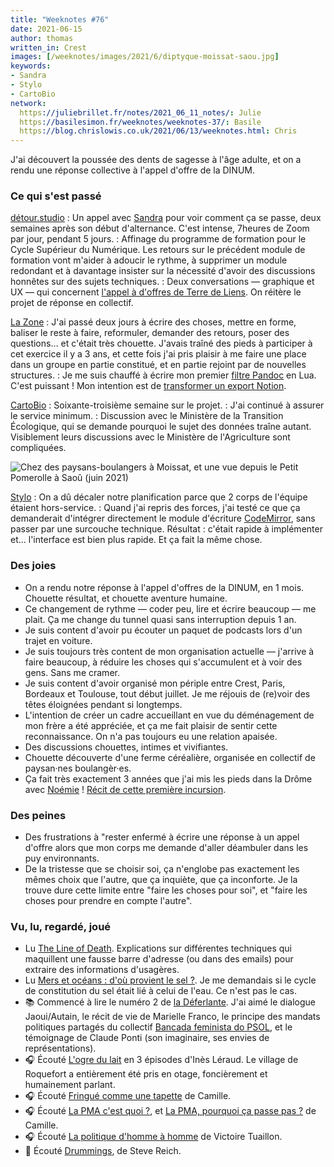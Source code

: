 ```yaml
---
title: "Weeknotes #76"
date: 2021-06-15
author: thomas
written_in: Crest
images: [/weeknotes/images/2021/6/diptyque-moissat-saou.jpg]
keywords:
- Sandra
- Stylo
- CartoBio
network:
  https://juliebrillet.fr/notes/2021_06_11_notes/: Julie
  https://basilesimon.fr/weeknotes/weeknotes-37/: Basile
  https://blog.chrislowis.co.uk/2021/06/13/weeknotes.html: Chris
---
```


J'ai découvert la poussée des dents de sagesse à l'âge adulte,
et on a rendu une réponse collective à l'appel d'offre de la DINUM.

<!--more-->

### Ce qui s'est passé

[détour.studio]
: Un appel avec [Sandra] pour voir comment ça se passe, deux semaines après son début d'alternance. C'est intense, 7heures de Zoom par jour, pendant 5 jours.
: Affinage du programme de formation pour le Cycle Supérieur du Numérique. Les retours sur le précédent module de formation vont m'aider à adoucir le rythme, à supprimer un module redondant et à davantage insister sur la nécessité d'avoir des discussions honnêtes sur des sujets techniques.
: Deux conversations — graphique et UX — qui concernent [l'appel à d'offres de Terre de Liens](https://www.notion.so/Appel-d-offres-Refonte-du-site-de-Terre-de-Liens-d01f711be2634038b1dfccdbd0d5277d). On réitère le projet de réponse en collectif.

[La Zone]
: J'ai passé deux jours à écrire des choses, mettre en forme, baliser le reste à faire, reformuler, demander des retours, poser des questions… et c'était très chouette. J'avais traîné des pieds à participer à cet exercice il y a 3 ans, et cette fois j'ai pris plaisir à me faire une place dans un groupe en partie constitué, et en partie rejoint par de nouvelles structures.
: Je me suis chauffé à écrire mon premier [filtre Pandoc](https://pandoc.org/lua-filters) en Lua. C'est puissant ! Mon intention est de [transformer un export Notion](https://github.com/thom4parisot/pandoc-notion-subpages-filter).

[CartoBio]
: Soixante-troisième semaine sur le projet.
: J'ai continué à assurer le service minimum.
: Discussion avec le Ministère de la Transition Écologique, qui se demande pourquoi le sujet des données traîne autant. Visiblement leurs discussions avec le Ministère de l'Agriculture sont compliquées.

![](/weeknotes/images/2021/6/diptyque-moissat-saou.jpg "Chez des paysans-boulangers à Moissat, et une vue depuis le Petit Pomerolle à Saoû (juin 2021)")

[Stylo]
: On a dû décaler notre planification parce que 2 corps de l'équipe étaient hors-service.
: Quand j'ai repris des forces, j'ai testé ce que ça demanderait d'intégrer directement le module d'écriture [CodeMirror](https://codemirror.net/6/), sans passer par une surcouche technique. Résultat : c'était rapide à implémenter et… l'interface est bien plus rapide. Et ça fait la même chose.

### Des joies

- On a rendu notre réponse à l'appel d'offres de la DINUM, en 1 mois. Chouette résultat, et chouette aventure humaine.
- Ce changement de rythme — coder peu, lire et écrire beaucoup — me plait. Ça me change du tunnel quasi sans interruption depuis 1 an.
- Je suis content d'avoir pu écouter un paquet de podcasts lors d'un trajet en voiture.
- Je suis toujours très content de mon organisation actuelle — j'arrive à faire beaucoup, à réduire les choses qui s'accumulent et à voir des gens. Sans me cramer.
- Je suis content d'avoir organisé mon périple entre Crest, Paris, Bordeaux et Toulouse, tout début juillet. Je me réjouis de (re)voir des têtes éloignées pendant si longtemps.
- L'intention de créer un cadre accueillant en vue du déménagement de mon frère a été appréciée, et ça me fait plaisir de sentir cette reconnaissance. On n'a pas toujours eu une relation apaisée.
- Des discussions chouettes, intimes et vivifiantes.
- Chouette découverte d'une ferme céréalière, organisée en collectif de paysan·nes boulangèr·es.
- Ça fait très exactement 3 années que j'ai mis les pieds dans la Drôme avec [Noémie] ! [Récit de cette première incursion](https://estcequecestdutravail.xyz/2018/12/crest.html).

### Des peines

- Des frustrations à "rester enfermé à écrire une réponse à un appel d'offre alors que mon corps me demande d'aller déambuler dans les puy environnants.
- De la tristesse que se choisir soi, ça n'englobe pas exactement les mêmes choix que l'autre, que ça inquiète, que ça inconforte. Je la trouve dure cette limite entre "faire les choses pour soi", et "faire les choses pour prendre en compte l'autre".

### Vu, lu, regardé, joué

- Lu [The Line of Death](https://textslashplain.com/2017/01/14/the-line-of-death/). Explications sur différentes techniques qui maquillent une fausse barre d'adresse (ou dans des emails) pour extraire des informations d'usagères.
- Lu [Mers et océans : d'où provient le sel ?](https://www.futura-sciences.com/planete/questions-reponses/eau-mers-oceans-provient-sel-569/). Je me demandais si le cycle de constitution du sel était lié à celui de l'eau. Ce n'est pas le cas.
- 📚 Commencé à lire le numéro 2 de [la Déferlante](https://revueladeferlante.fr/). J'ai aimé le dialogue Jaoui/Autain, le récit de vie de Marielle Franco, le principe des mandats politiques partagés du collectif [Bancada feminista do PSOL](https://www.instagram.com/bancadafeministapsol/), et le témoignage de Claude Ponti (son imaginaire, ses envies de représentations).
- 🎧 Écouté [L'ogre du lait](https://www.franceculture.fr/emissions/series/enquete-lait-toxique) en 3 épisodes d'Inès Léraud. Le village de Roquefort a entièrement été pris en otage, foncièrement et humainement parlant.
- 🎧 Écouté [Fringué comme une tapette](https://www.binge.audio/podcast/camille/fringue-comme-une-tapette) de Camille.
- 🎧 Écouté [La PMA c'est quoi ?](https://www.binge.audio/podcast/camille/la-pma-cest-quoi-1-2), et [La PMA, pourquoi ça passe pas ?](https://www.binge.audio/podcast/camille/la-pma-pourquoi-ca-passe-pas-2-2) de Camille.
- 🎧 Écouté [La politique d'homme à homme](https://www.binge.audio/podcast/les-couilles-sur-la-table/la-politique-dhomme-a-homme) de Victoire Tuaillon.
- 🎵 Écouté [Drummings](https://www.youtube.com/watch?v=uDhwFTw4VnI), de Steve Reich.

[détour.studio]: /
[Stylo]: https://github.com/EcrituresNumeriques/stylo
[CartoBio]: https://cartobio.org/
[La Zone]: http://la.zone
[YesWiki]: https://yeswiki.net
[DataGalaxy]: https://www.datagalaxy.com/
[Classes à 12]: https://beta.gouv.fr/startups/classes12.html

[Noémie]: https://noemiegirard.co
[Sandra]: https://sandrakpodar.net/
[Juliette]: https://twitter.com/ju_net01
[Sofia]: https://twitter.com/sofiaboulaarab
[Guillaume]: https://www.yuzutech.fr/
[Antoine]: https://www.quaternum.net/
[Yannick]: https://elsif.fr/
[Basile]: https://basilesimon.fr/
[Maïtané]: https://maiwann.net/
[Laurent]: https://cocotier.xyz/
[Audrey]: https://fr.linkedin.com/in/audreybramy
